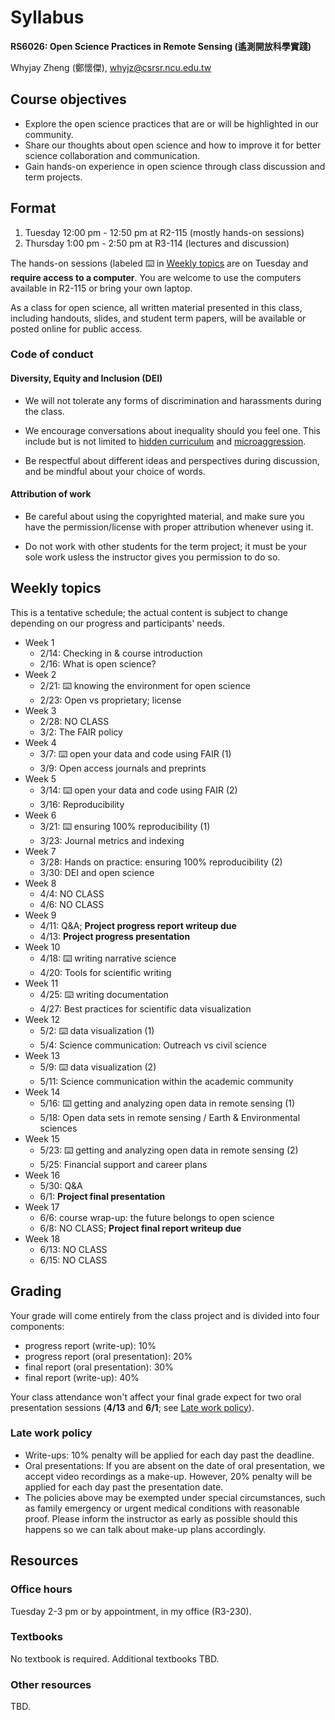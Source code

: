 # Syllabus

**RS6026: Open Science Practices in Remote Sensing (遙測開放科學實踐)**

Whyjay Zheng (鄭懷傑), whyjz@csrsr.ncu.edu.tw

## Course objectives

- Explore the open science practices that are or will be highlighted in our community. 
- Share our thoughts about open science and how to improve it for better science collaboration and communication. 
- Gain hands-on experience in open science through class discussion and term projects.

## Format

1. Tuesday 12:00 pm - 12:50 pm at R2-115 (mostly hands-on sessions)
2. Thursday 1:00 pm - 2:50 pm at R3-114 (lectures and discussion)

The hands-on sessions (labeled ⌨️ in [Weekly topics](syllabus.html#weekly-topics) are on Tuesday and **require access to a computer**. You are welcome to use the computers available in R2-115 or bring your own laptop.

As a class for open science, all written material presented in this class, including handouts, slides, and student term papers, will be available or posted online for public access. 

### Code of conduct

#### Diversity, Equity and Inclusion (DEI)

- We will not tolerate any forms of discrimination and harassments during the class. 

- We encourage conversations about inequality should you feel one. This include but is not limited to [hidden curriculum](https://en.wikipedia.org/wiki/Hidden_curriculum) and [microaggression](https://en.wikipedia.org/wiki/Microaggression). 

- Be respectful about different ideas and perspectives during discussion, and be mindful about your choice of words. 

#### Attribution of work

- Be careful about using the copyrighted material, and make sure you have the permission/license with proper attribution whenever using it.

- Do not work with other students for the term project; it must be your sole work usless the instructor gives you permission to do so.

## Weekly topics

This is a tentative schedule; the actual content is subject to change depending on our progress and participants' needs.

- Week 1
  - 2/14: Checking in & course introduction
  - 2/16: What is open science?
- Week 2
  - 2/21: ⌨️ knowing the environment for open science
  - 2/23: Open vs proprietary; license
- Week 3
  - 2/28: NO CLASS
  - 3/2: The FAIR policy
- Week 4
  - 3/7: ⌨️ open your data and code using FAIR (1)
  - 3/9: Open access journals and preprints
- Week 5
  - 3/14: ⌨️ open your data and code using FAIR (2)
  - 3/16: Reproducibility
- Week 6
  - 3/21: ⌨️ ensuring 100% reproducibility (1)
  - 3/23: Journal metrics and indexing
- Week 7
  - 3/28: Hands on practice: ensuring 100% reproducibility (2)
  - 3/30: DEI and open science 
- Week 8
  - 4/4: NO CLASS
  - 4/6: NO CLASS
- Week 9
  - 4/11: Q&A; **Project progress report writeup due**
  - 4/13: **Project progress presentation**
- Week 10
  - 4/18: ⌨️ writing narrative science
  - 4/20: Tools for scientific writing
- Week 11
  - 4/25: ⌨️ writing documentation
  - 4/27: Best practices for scientific data visualization
- Week 12
  - 5/2: ⌨️ data visualization (1)
  - 5/4: Science communication: Outreach vs civil science
- Week 13
  - 5/9: ⌨️ data visualization (2)
  - 5/11: Science communication within the academic community
- Week 14
  - 5/16: ⌨️ getting and analyzing open data in remote sensing (1)
  - 5/18: Open data sets in remote sensing / Earth & Environmental sciences
- Week 15
  - 5/23: ⌨️ getting and analyzing open data in remote sensing (2)
  - 5/25: Financial support and career plans
- Week 16
  - 5/30: Q&A
  - 6/1: **Project final presentation**
- Week 17
  - 6/6: course wrap-up: the future belongs to open science
  - 6/8: NO CLASS; **Project final report writeup due**
- Week 18
  - 6/13: NO CLASS
  - 6/15: NO CLASS
  
## Grading

Your grade will come entirely from the class project and is divided into four components: 

- progress report (write-up): 10%
- progress report (oral presentation): 20%
- final report (oral presentation): 30%
- final report (write-up): 40%

Your class attendance won't affect your final grade expect for two oral presentation sessions (**4/13** and **6/1**; see [Late work policy](syllabus.html#late-work-policy)).

### Late work policy

- Write-ups: 10% penalty will be applied for each day past the deadline. 
- Oral presentations: If you are absent on the date of oral presentation, we accept video recordings as a make-up. However, 20% penalty will be applied for each day past the presentation date. 
- The policies above may be exempted under special circumstances, such as family emergency or urgent medical conditions with reasonable proof. Please inform the instructor as early as possible should this happens so we can talk about make-up plans accordingly.

## Resources

### Office hours

Tuesday 2-3 pm or by appointment, in my office (R3-230).

### Textbooks

No textbook is required. Additional textbooks TBD. 

### Other resources

TBD.